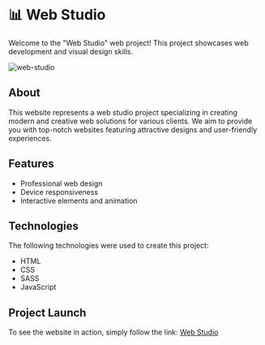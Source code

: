 # 📊 Web Studio

Welcome to the "Web Studio" web project! This project showcases web development and visual design skills.

![web-studio](https://github.com/cutestsun/web-studio/assets/118314867/610f5aef-64c5-44de-b5c0-35b1d7561257)

## About

This website represents a web studio project specializing in creating modern and creative web solutions for various clients. We aim to provide you with top-notch websites featuring attractive designs and user-friendly experiences.

## Features

- Professional web design
- Device responsiveness
- Interactive elements and animation

## Technologies

The following technologies were used to create this project:

- HTML
- CSS
- SASS
- JavaScript

## Project Launch

To see the website in action, simply follow the link: [Web Studio](https://cutestsun.github.io/web-studio/)
